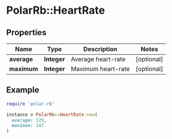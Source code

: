 # PolarRb::HeartRate

## Properties

| Name | Type | Description | Notes |
| ---- | ---- | ----------- | ----- |
| **average** | **Integer** | Average heart-rate | [optional] |
| **maximum** | **Integer** | Maximum heart-rate | [optional] |

## Example

```ruby
require 'polar-rb'

instance = PolarRb::HeartRate.new(
  average: 129,
  maximum: 147
)
```

